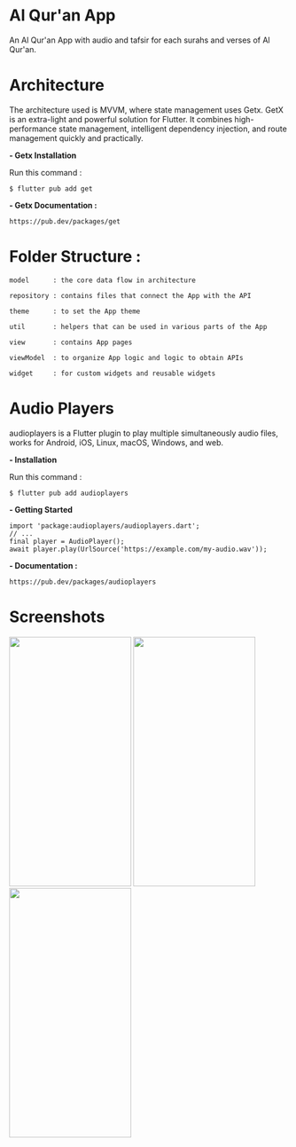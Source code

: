 # Al Qur'an App

An Al Qur'an App with audio and tafsir for each surahs and verses of Al Qur'an.

# Architecture
The architecture used is MVVM, where state management uses Getx. GetX is an extra-light and powerful solution for Flutter. It combines high-performance state management, intelligent dependency injection, and route management quickly and practically.

<b>- Getx Installation </b>

Run this command : 

``` $ flutter pub add get ```

<b>- Getx Documentation : </b>

```https://pub.dev/packages/get```


# Folder Structure :
```
model      : the core data flow in architecture

repository : contains files that connect the App with the API

theme      : to set the App theme

util       : helpers that can be used in various parts of the App

view       : contains App pages

viewModel  : to organize App logic and logic to obtain APIs

widget     : for custom widgets and reusable widgets
```

# Audio Players
audioplayers is a Flutter plugin to play multiple simultaneously audio files, works for Android, iOS, Linux, macOS, Windows, and web.

<b> - Installation</b>

Run this command : 

``` $ flutter pub add audioplayers ```

<b>- Getting Started</b>

```
import 'package:audioplayers/audioplayers.dart';
// ...
final player = AudioPlayer();
await player.play(UrlSource('https://example.com/my-audio.wav'));
```

<b>- Documentation : </b>

``` https://pub.dev/packages/audioplayers ```

# Screenshots

<img src= "https://github.com/zakoraa/AlQuran-App/assets/129678009/17ea56d5-e0da-4f70-8e38-9ed676073aba"  height = "450" width = "220"/>
<img src= "https://github.com/zakoraa/AlQuran-App/assets/129678009/37b98d7d-3829-4fe9-85bd-3799407570b2"  height = "450" width = "220"/>
<img src= "https://github.com/zakoraa/AlQuran-App/assets/129678009/b791f3c0-7a8b-491a-a86c-4a26bb94cddc"  height = "450" width = "220"/>

